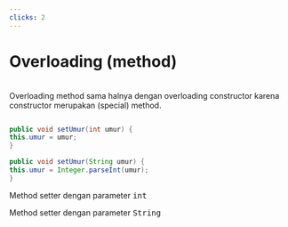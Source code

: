 ```yaml
---
clicks: 2
---
```


# Overloading (method)

<br>
Overloading method sama halnya dengan overloading constructor karena constructor merupakan (special) method.

<div class='grid grid-cols-2 mt-4'>

```java {all|2-5|6-8}

public void setUmur(int umur) {
this.umur = umur;
}

public void setUmur(String umur) {
this.umur = Integer.parseInt(umur);
}

```

<div class='ml-4'>
<div v-click-hide="2" v-click='1' class='text-sm mt-12'>

<carbon-arrow-left class='inline'/> Method setter dengan parameter <kbd>int</kbd>

</div>
<div v-click="2" class='text-sm mt-12'>

<carbon-arrow-left class='inline'/> Method setter dengan parameter <kbd>String</kbd>

</div>
</div>
</div>
